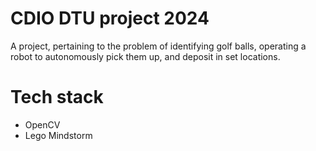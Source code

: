 # CDIO DTU project 2024
A project, pertaining to the problem of identifying golf balls, operating a robot to autonomously pick them up, and deposit in set locations.

# Tech stack
* OpenCV 
* Lego Mindstorm
